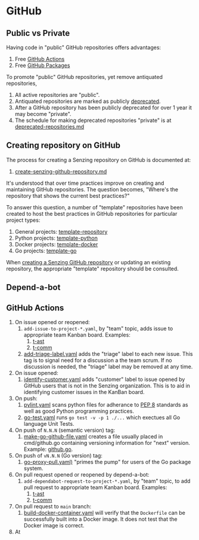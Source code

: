 # GitHub

## Public vs Private

Having code in "public" GitHub repositories offers advantages:

1. Free [GitHub Actions](https://docs.github.com/en/billing/managing-billing-for-github-actions/about-billing-for-github-actions)
1. Free [GitHub Packages](https://docs.github.com/en/packages/learn-github-packages/introduction-to-github-packages#about-billing-for-github-packages)

To promote "public" GitHub repositories, yet remove antiquated repositories,

1. All active repositories are "public".
1. Antiquated repositories are marked as publicly
   [deprecated](../../HOWTO/deprecate-a-github-repository.md).
1. After a GitHub repository has been publicly deprecated for over 1 year
   it may become "private".
1. The schedule for making deprecated repositories "private" is at
   [deprecated-repositories.md](../../lists/deprecated-repositories.md)

## Creating repository on GitHub

The process for creating a Senzing repository on GitHub is documented at:

1. [create-senzing-github-repository.md](https://github.com/Senzing/knowledge-base/blob/main/HOWTO/create-senzing-github-repository.md)

It's understood that over time practices improve on creating and maintaining GitHub repositories.
The question becomes, "Where's the repository that shows the current best practices?"

To answer this question, a number of "template" repositories have been created to host the best practices
in GitHub repositories for particular project types:

1. General projects: [template-repository](https://github.com/Senzing/template-python)
1. Python projects: [template-python](https://github.com/Senzing/template-python)
1. Docker projects: [template-docker](https://github.com/Senzing/template-docker)
1. Go projects: [template-go](https://github.com/Senzing/template-go)

When
[creating a Senzing GitHub repository](https://github.com/Senzing/knowledge-base/blob/main/HOWTO/create-senzing-github-repository.md)
or updating an existing repository,
the appropriate "template" repository should be consulted.

## Depend-a-bot

## GitHub Actions

1. On issue opened or reopened:
    1. `add-issue-to-project-*.yaml`, by "team" topic, adds issue to appropriate team Kanban board.
       Examples:
        1. [t-ast](https://github.com/Senzing/template-repository/blob/main/.github/workflows/add-issue-to-project-t-ast.yaml)
        1. [t-comm](https://github.com/Senzing/template-repository/blob/main/.github/workflows/add-issue-to-project-t-comm.yaml)
    1. [add-triage-label.yaml](https://github.com/Senzing/template-repository/blob/main/.github/workflows/add-triage-label.yaml)
       adds the "triage" label to each new issue.
       This tag is to signal need for a discussion a the team scrum.
       If no discussion is needed, the "triage" label may be removed at any time.
1. On issue opened:
    1. [identify-customer.yaml](https://github.com/Senzing/template-repository/blob/main/.github/workflows/identify-customer.yaml)
       adds "customer" label to issue opened by GitHub users that is not in the Senzing organization.
       This is to aid in identifying customer issues in the KanBan board.
1. On push:
    1. [pylint.yaml](https://github.com/Senzing/template-python/blob/main/.github/workflows/pylint.yaml) scans python files for adherance to
       [PEP 8](https://peps.python.org/pep-0008/) standards as well as good Python programming practices.
    1. [go-test.yaml](https://github.com/Senzing/template-go/blob/main/.github/workflows/go-test.yaml)
       runs `go test -v -p 1 ./...` which exectues all Go language Unit Tests.
1. On push of `N.N.N` (semantic version) tag:
    1. [make-go-github-file.yaml](https://github.com/Senzing/template-go/blob/main/.github/workflows/make-go-github-file.yaml)
       creates a file usually placed in cmd/github.go containing versioning information for "next" version.
       Example: [github.go](https://github.com/Senzing/init-database/blob/main/cmd/github.go).
1. On push of `vN.N.N` (Go version) tag:
    1. [go-proxy-pull.yaml)](https://github.com/Senzing/template-go/blob/main/.github/workflows/go-proxy-pull.yaml)
       "primes the pump" for users of the Go package system.
1. On pull request opened or reopened by depend-a-bot:
    1. `add-dependabot-request-to-project-*.yaml`, by "team" topic, to add pull request to appropriate team Kanban board.
       Examples:
        1. [t-ast](https://github.com/Senzing/template-repository/blob/main/.github/workflows/add-dependabot-request-to-project-t-ast.yaml)
        1. [t-comm](https://github.com/Senzing/template-repository/blob/main/.github/workflows/add-dependabot-request-to-project-t-comm.yaml)
1. On pull request to `main` branch:
    1. [build-docker-container.yaml](https://github.com/Senzing/template-docker/blob/main/.github/workflows/build-docker-container.yaml)
       will verify that the `Dockerfile` can be successfully built into a Docker image.
       It does not test that the Docker image is correct.
1. At
